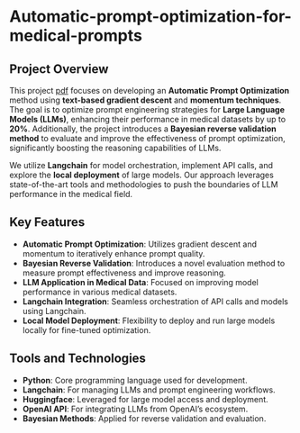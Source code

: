 # Automatic-prompt-optimization-for-medical-prompts


## Project Overview

This project [pdf](https://github.com/wzrdl/Automatic-prompt-optimization-for-medical-prompts/blob/main/thesis.pdf) focuses on developing an **Automatic Prompt Optimization** method using **text-based gradient descent** and **momentum techniques**. The goal is to optimize prompt engineering strategies for **Large Language Models (LLMs)**, enhancing their performance in medical datasets by up to **20%**. Additionally, the project introduces a **Bayesian reverse validation method** to evaluate and improve the effectiveness of prompt optimization, significantly boosting the reasoning capabilities of LLMs.

We utilize **Langchain** for model orchestration, implement API calls, and explore the **local deployment** of large models. Our approach leverages state-of-the-art tools and methodologies to push the boundaries of LLM performance in the medical field.

## Key Features
- **Automatic Prompt Optimization**: Utilizes gradient descent and momentum to iteratively enhance prompt quality.
- **Bayesian Reverse Validation**: Introduces a novel evaluation method to measure prompt effectiveness and improve reasoning.
- **LLM Application in Medical Data**: Focused on improving model performance in various medical datasets.
- **Langchain Integration**: Seamless orchestration of API calls and models using Langchain.
- **Local Model Deployment**: Flexibility to deploy and run large models locally for fine-tuned optimization.
  
## Tools and Technologies
- **Python**: Core programming language used for development.
- **Langchain**: For managing LLMs and prompt engineering workflows.
- **Huggingface**: Leveraged for large model access and deployment.
- **OpenAI API**: For integrating LLMs from OpenAI’s ecosystem.
- **Bayesian Methods**: Applied for reverse validation and evaluation.


   
